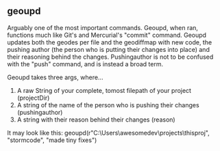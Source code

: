 ## geoupd


Arguably one of the most important commands. Geoupd, when ran, functions much like Git's and Mercurial's "commit" command. Geoupd updates both the geodes per file and the geodiffmap with new code, the pushing author (the person who is putting their changes into place) and their reasoning behind the changes. Pushingauthor is not to be confused with the "push" command, and is instead a broad term.

Geoupd takes three args, where...

1. A raw String of your complete, tomost filepath of your project (projectDir)
2. A string of the name of the person who is pushing their changes (pushingauthor)
3. A string with their reason behind their changes (reason)

It may look like this: geoupd(r"C:\Users\awesomedev\projects\thisproj", "stormcode", "made tiny fixes")



